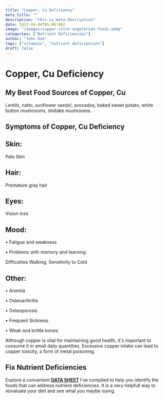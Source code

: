 ```yaml
---
title: "Copper, Cu Deficiency"
meta_title: ""
description: "this is meta description"
date: 2022-04-04T05:00:00Z
image: "/images/copper-ritch-vegeterian-foods.webp"
categories: ["Nutrient Deficiencies"]
author: "John Doe"
tags: ["vitamins", "nutrient deficiencies"]
draft: false
---
```


<h1>Copper, Cu Deficiency</h1>
            <h2>My Best Food Sources of Copper, Cu</h2>
          <p>Lentils, natto, sunflower seeds!, avocados, baked sweet potato, white button mushrooms, shiitake mushrooms.</p>
<h2>Symptoms of Copper, Cu  Deficiency</h2>
<h2>Skin:</h2><p>Pale Skin</p>
<h2>Hair:</h2><p> Premature gray hair</p>
<h2>Eyes:</h2><p> Vision loss</p>
<h2>Mood:</h2><p>&bull; Fatigue and weakness</p><p>&bull; Problems with memory and learning


 Difficulties Walking, Sensitivity to Cold
<h2>Other:</h2><p>&bull; Anemia</p><p>&bull; Osteoarthritis</p><p>&bull; Osteoporosis</p><p>&bull; Frequent Sickness</p><p>&bull; Weak and brittle bones</p>
<p>Although copper is vital for maintaining good health, it's important to consume it in small daily quantities. Excessive copper intake can lead to copper toxicity, a form of metal poisoning.</p>
<h2>Fix Nutrient Deficiencies</h2><p>Explore a convenient <a title="fix nutritional deficiencies with a data sheet" href="../nutrients-in-healthy-foods.html"><b>DATA SHEET</b></a> I've compiled to help you identify the foods that can address nutrient deficiencies. It is a very helpfull way to reivaluate your diet and see what you maybe issing.</p>
